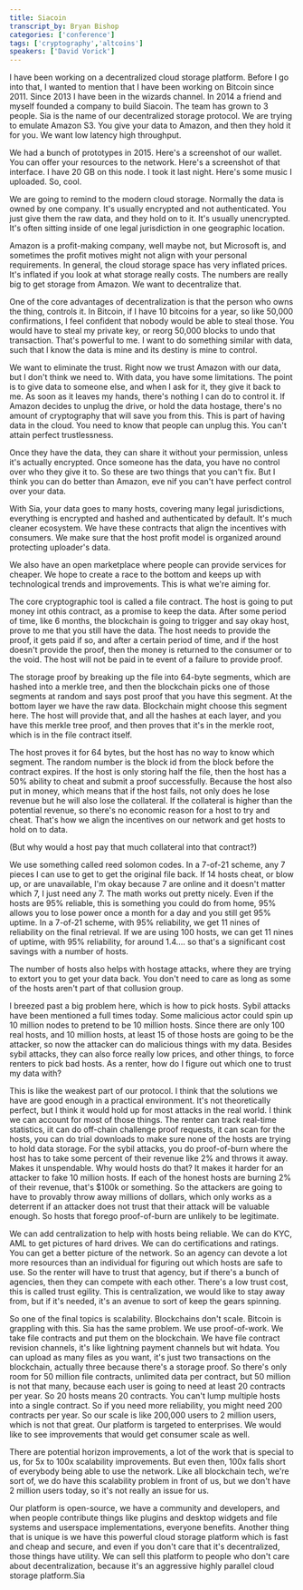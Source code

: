 ```yaml
---
title: Siacoin
transcript_by: Bryan Bishop
categories: ['conference']
tags: ['cryptography','altcoins']
speakers: ['David Vorick']
---
```

I have been working on a decentralized cloud storage platform. Before I go into that, I wanted to mention that I have been working on Bitcoin since 2011. Since 2013 I have been in the wizards channel. In 2014 a friend and myself founded a company to build Siacoin. The team has grown to 3 people. Sia is the name of our decentralized storage protocol. We are trying to emulate Amazon S3. You give your data to Amazon, and then they hold it for you. We want low latency high throughput.

We had a bunch of prototypes in 2015. Here's a screenshot of our wallet. You can offer your resources to the network. Here's a screenshot of that interface. I have 20 GB on this node. I took it last night. Here's some music I uploaded. So, cool.

We are going to remind to the modern cloud storage. Normally the data is owned by one company. It's usually encrypted and not authenticated. You just give them the raw data, and they hold on to it. It's usually unencrypted. It's often sitting inside of one legal jurisdiction in one geographic location.

Amazon is a profit-making company, well maybe not, but Microsoft is, and sometimes the profit motives might not align with your personal requirements. In general, the cloud storage space has very inflated prices. It's inflated if you look at what storage really costs. The numbers are really big to get storage from Amazon. We want to decentralize that.

One of the core advantages of decentralization is that the person who owns the thing, controls it. In Bitcoin, if I have 10 bitcoins for a year, so like 50,000 confirmations, I feel confident that nobody would be able to steal those. You would have to steal my private key, or reorg 50,000 blocks to undo that transaction. That's powerful to me. I want to do something similar with data, such that I know the data is mine and its destiny is mine to control.

We want to eliminate the trust. Right now we trust Amazon with our data, but I don't think we need to. With data, you have some limitations. The point is to give data to someone else, and when I ask for it, they give it back to me. As soon as it leaves my hands, there's nothing I can do to control it. If Amazon decides to unplug the drive, or hold the data hostage, there's no amount of cryptography that will save you from this. This is part of having data in the cloud. You need to know that people can unplug this. You can't attain perfect trustlessness.

Once they have the data, they can share it without your permission, unless it's actually encrypted. Once someone has the data, you have no control over who they give it to. So these are two things that you can't fix. But I think you can do better than Amazon, eve nif you can't have perfect control over your data.

With Sia, your data goes to many hosts, covering many legal jurisdictions, everything is encrypted and hashed and authenticated by default. It's much cleaner ecosystem. We have these contracts that align the incentives with consumers. We make sure that the host profit model is organized around protecting uploader's data.

We also have an open marketplace where people can provide services for cheaper. We hope to create a race to the bottom and keeps up with technological trends and improvements. This is what we're aiming for.

The core cryptographic tool is called a file contract. The host is going to put money int othis contract, as a promise to keep the data. After some period of time, like 6 months, the blockchain is going to trigger and say okay host, prove to me that you still have the data. The host needs to provide the proof, it gets paid if so, and after a certain period of time, and if the host doesn't provide the proof, then the money is returned to the consumer or to the void. The host will not be paid in te event of a failure to provide proof.

The storage proof by breaking up the file into 64-byte segments, which are hashed into a merkle tree, and then the blockchain picks one of those segments at random and says post proof that you have this segment. At the bottom layer we have the raw data. Blockchain might choose this segment here. The host will provide that, and all the hashes at each layer, and you have this merkle tree proof, and then proves that it's in the merkle root, which is in the file contract itself.

The host proves it for 64 bytes, but the host has no way to know which segment. The random number is the block id from the block before the contract expires. If the host is only storing half the file, then the host has a 50% ability to cheat and submit a proof successfully. Because the host also put in money, which means that if the host fails, not only does he lose revenue but he will also lose the collateral. If the collateral is higher than the potential revenue, so there's no economic reason for a host to try and cheat. That's how we align the incentives on our network and get hosts to hold on to data.

(But why would a host pay that much collateral into that contract?)

We use something called reed solomon codes. In a 7-of-21 scheme, any 7 pieces I can use to get to get the original file back. If 14 hosts cheat, or blow up, or are unavailable, I'm okay because 7 are online and it doesn't matter which 7, I just need any 7. The math works out pretty nicely. Even if the hosts are 95% reliable, this is something you could do from home, 95% allows you to lose power once a month for a day and you still get 95% uptime. In a 7-of-21 scheme, with 95% reliability, we get 11 nines of reliability on the final retrieval. If we are using 100 hosts, we can get 11 nines of uptime, with 95% reliability, for around 1.4.... so that's a significant cost savings with a number of hosts.

The number of hosts also helps with hostage attacks, where they are trying to extort you to get your data back. You don't need to care as long as some of the hosts aren't part of that collusion group.

I breezed past a big problem here, which is how to pick hosts. Sybil attacks have been mentioned a full times today. Some malicious actor could spin up 10 million nodes to pretend to be 10 million hosts. Since there are only 100 real hosts, and 10 million hosts, at least 15 of those hosts are going to be the attacker, so now the attacker can do malicious things with my data. Besides sybil attacks, they can also force really low prices, and other things, to force renters to pick bad hosts. As a renter, how do I figure out which one to trust my data with?

This is like the weakest part of our protocol. I think that the solutions we have are good enough in a practical environment. It's not theoretically perfect, but I think it would hold up for most attacks in the real world. I think we can account for most of those things. The renter can track real-time statistics, iit can do off-chain challenge proof requests, it can scan for the hosts, you can do trial downloads to make sure none of the hosts are trying to hold data storage. For the sybil attacks, you do proof-of-burn where the host has to take some percent of their revenue like 2% and throws it away. Makes it unspendable. Why would hosts do that? It makes it harder for an attacker to fake 10 million hosts. If each of the honest hosts are burning 2% of their revenue, that's $100k or something. So the attackers are going to have to provably throw away millions of dollars, which only works as a deterrent if an attacker does not trust that their attack will be valuable enough. So hosts that forego proof-of-burn are unlikely to be legitimate.

We can add centralization to help with hosts being reliable. We can do KYC, AML to get pictures of hard drives. We can do certifications and ratings. You can get a better picture of the network. So an agency can devote a lot more resources than an individual for figuring out which hosts are safe to use. So the renter will have to trust that agency, but if there's a bunch of agencies, then they can compete with each other. There's a low trust cost, this is called trust egility. This is centralization, we would like to stay away from, but if it's needed, it's an avenue to sort of keep the gears spinning.

So one of the final topics is scalability. Blockchains don't scale. Bitcoin is grappling with this. Sia has the same problem. We use proof-of-work. We take file contracts and put them on the blockchain. We have file contract revision channels, it's like lightning payment channels but wit hdata. You can upload as many files as you want, it's just two transactions on the blockchain, actually three because there's a storage proof. So there's only room for 50 million file contracts, unlimited data per contract, but 50 million is not that many, because each user is going to need at least 20 contracts per year. So 20 hosts means 20 contracts. You can't lump multiple hosts into a single contract. So if you need more reliability, you might need 200 contracts per year. So our scale is like 200,000 users to 2 million users, which is not that great. Our platform is targeted to enterprises. We would like to see improvements that would get consumer scale as well.

There are potential horizon improvements, a lot of the work that is special to us, for 5x to 100x scalability improvements. But even then, 100x falls short of everybody being able to use the network. Like all blockchain tech, we're sort of, we do have this scalability problem in front of us, but we don't have 2 million users today, so it's not really an issue for us.

Our platform is open-source, we have a community and developers, and when people contribute things like plugins and desktop widgets and file systems and userspace implementations, everyone benefits. Another thing that is unique is we have this powerful cloud storage platform which is fast and cheap and secure, and even if you don't care that it's decentralized, those things have utility. We can sell this platform to people who don't care about decentralization, because it's an aggressive highly parallel cloud storage platform.Sia
